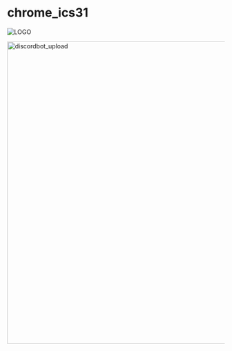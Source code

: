 # chrome_ics31

![LOGO](https://raw.githubusercontent.com/CodingDingDong/discord_ics31/main/discord.png)

<img width="700" alt="discordbot_upload" src="https://raw.githubusercontent.com/CodingDingDong/discord_ics31/main/discord.png">
